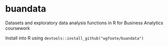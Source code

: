 # buandata
Datasets and exploratory data analysis functions in R for Business Analytics coursework

Install into R using `devtools::install_github("wgfoote/buandata")`
